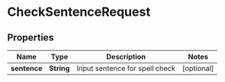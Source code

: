 
# CheckSentenceRequest

## Properties
Name | Type | Description | Notes
------------ | ------------- | ------------- | -------------
**sentence** | **String** | Input sentence for spell check |  [optional]



